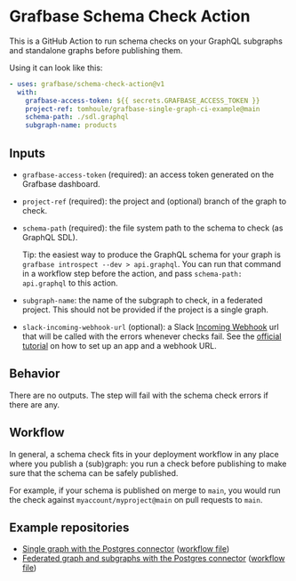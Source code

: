 # Grafbase Schema Check Action

This is a GitHub Action to run schema checks on your GraphQL subgraphs and
standalone graphs before publishing them.

Using it can look like this:

```yaml
- uses: grafbase/schema-check-action@v1
  with:
    grafbase-access-token: ${{ secrets.GRAFBASE_ACCESS_TOKEN }}
    project-ref: tomhoule/grafbase-single-graph-ci-example@main
    schema-path: ./sdl.graphql
    subgraph-name: products
```

## Inputs

- `grafbase-access-token` (required): an access token generated on the Grafbase dashboard.
- `project-ref` (required): the project and (optional) branch of the graph to check.
- `schema-path` (required): the file system path to the schema to check (as GraphQL SDL).

   Tip: the easiest way to produce the GraphQL schema for your graph is
   `grafbase introspect --dev > api.graphql`. You can run that command in a
   workflow step before the action, and pass `schema-path: api.graphql` to this
   action.
- `subgraph-name`: the name of the subgraph to check, in a federated project.
  This should not be provided if the project is a single graph.
- `slack-incoming-webhook-url` (optional): a Slack [Incoming Webhook](https://api.slack.com/messaging/webhooks) url that
  will be called with the errors whenever checks fail. See the [official
  tutorial](https://api.slack.com/messaging/webhooks) on how to set up an app
  and a webhook URL.


## Behavior

There are no outputs. The step will fail with the schema check errors if there are any.

## Workflow

In general, a schema check fits in your deployment workflow in any place where
you publish a (sub)graph: you run a check before publishing to make sure that
the schema can be safely published.

For example, if your schema is published on merge to `main`, you would run the
check against `myaccount/myproject@main` on pull requests to `main`.

## Example repositories

- [Single graph with the Postgres connector](https://github.com/tomhoule/grafbase-schema-check-action-single-graph-example) ([workflow file](https://github.com/tomhoule/grafbase-schema-check-action-single-graph-example/blob/main/.github/workflows/check.yml))
- [Federated graph and subgraphs with the Postgres connector](https://github.com/tomhoule/grafbase-schema-check-action-federated-graph-example) ([workflow file](https://github.com/tomhoule/grafbase-schema-check-action-federated-graph-example/blob/main/.github/workflows/check.yml))
